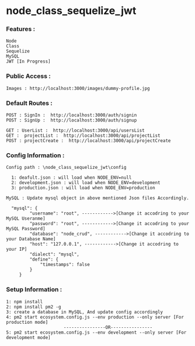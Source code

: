 # node_class_sequelize_jwt

### Features :
    Node
    Class
    Sequelize
    MySQL
    JWT [In Progress]

### Public Access :  
    Images : http://localhost:3000/images/dummy-profile.jpg
    
### Default Routes :
    POST : SignIn :  http://localhost:3000/auth/signin
    POST : SignUp :  http://localhost:3000/auth/signup
    
    GET : UserList :  http://localhost:3000/api/usersList
    GET :  projectList :  http://localhost:3000/api/projectList
    POST : projectCreate :  http://localhost:3000/api/projectCreate
    
### Config Information :
    Config path : \node_class_sequelize_jwt\config
      
      1: deafult.json : will load when NODE_ENV=null
      2: development.json : will load when NODE_ENV=development
      3: production.json : will load when NODE_ENV=production
        
    MySQL : Update mysql object in above mentioned Json files Accordingly.
      
      "mysql": {
             "username": "root", ------------>[Change it accodring to your MySQL Useranme]
             "password": "root", ------------>[Change it accodring to your MySQL Password]
             "database": "node_crud", ------------>[Change it accodring to your Database Name]
             "host": "127.0.0.1", ------------>[Change it accodring to your IP]
             "dialect": "mysql",
             "define": {
                 "timestamps": false
             }
         }
     
       
    
### Setup Information :
    1: npm install
    2: npm install pm2 -g
    3: create a database in MySQL, And update config accordingly
    4: pm2 start ecosystem.config.js --env production --only server [For production mode]
                          ----------------OR----------------
    5: pm2 start ecosystem.config.js --env development --only server [For development mode]
 
    
    
